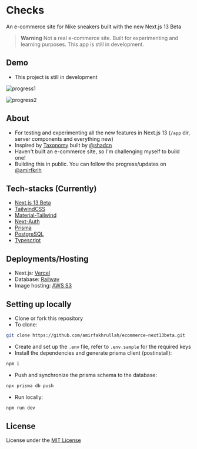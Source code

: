# Checks

An e-commerce site for Nike sneakers built with the new Next.js 13 Beta

> **Warning**
> Not a real e-commerce site. Built for experimenting and learning purposes.
> This app is still in development.

## Demo

- This project is still in development

![progress1](https://user-images.githubusercontent.com/73758525/210262578-0057b65c-b193-4f2c-9529-28bc2562823e.png)

![progress2](https://user-images.githubusercontent.com/73758525/210262585-61f377d1-1985-4210-b5ac-9f7cf0183cc4.png)

## About

- For testing and experimenting all the new features in Next.js 13 (`/app` dir, server components and everything new)
- Inspired by [Taxonomy](https://github.com/shadcn/taxonomy) built by [@shadcn](https://twitter.com/shadcn)
- Haven't built an e-commerce site, so I'm challenging myself to build one!
- Building this in public. You can follow the progress/updates on [@amirfkrlh](https://twitter.com/amirfkrlh)

## Tech-stacks (Currently)

- [Next.js 13 Beta](https://beta.nextjs.org/docs)
- [TailwindCSS](https://tailwindcss.com/)
- [Material-Tailwind](https://www.material-tailwind.com/)
- [Next-Auth](https://next-auth.js.org/)
- [Prisma](https://www.prisma.io/)
- [PostgreSQL](https://www.postgresql.org/)
- [Typescript](https://www.typescriptlang.org/)

## Deployments/Hosting

- Next.js: [Vercel](https://vercel.com/)
- Database: [Railway](https://railway.app/)
- Image hosting: [AWS S3](https://aws.amazon.com/s3/)

## Setting up locally

- Clone or fork this repository
- To clone:

```bash
git clone https://github.com/amirfakhrullah/ecommerce-next13beta.git
```

- Create and set up the `.env` file, refer to `.env.sample` for the required keys
- Install the dependencies and generate prisma client (postinstall):

```bash
npm i
```

- Push and synchronize the prisma schema to the database:

```bash
npx prisma db push
```

- Run locally:

```bash
npm run dev
```

## License

License under the [MIT License](./LICENSE)
